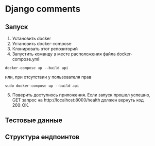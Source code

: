 Django comments
====================================



Запуск
-----------
1. Установить docker
2. Установить docker-compose
3. Клонировать этот репозиторий
4. Запустить команду в месте расположения файла docker-compose.yml
```
docker-compose up --build api
```     
или, при отсутствии у пользователя прав
```
sudo docker-compose up --build api
```
5. Поверить доступнось приложения. Если запуск прошел успешно, GET запрос на http://localhost:8000/health должен вернуть код 200_OK.

Тестовые данные
-----------


Структура ендпоинтов
-----------
